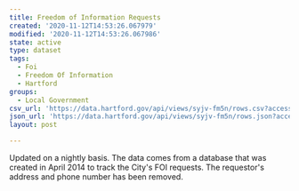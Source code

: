 ```yaml
---
title: Freedom of Information Requests
created: '2020-11-12T14:53:26.067979'
modified: '2020-11-12T14:53:26.067986'
state: active
type: dataset
tags:
  - Foi
  - Freedom Of Information
  - Hartford
groups:
  - Local Government
csv_url: 'https://data.hartford.gov/api/views/syjv-fm5n/rows.csv?accessType=DOWNLOAD'
json_url: 'https://data.hartford.gov/api/views/syjv-fm5n/rows.json?accessType=DOWNLOAD'
layout: post

---
```

Updated on a nightly basis. The data comes from a database that was created in April 2014 to track the City's FOI requests. The requestor's address and phone number has been removed.
